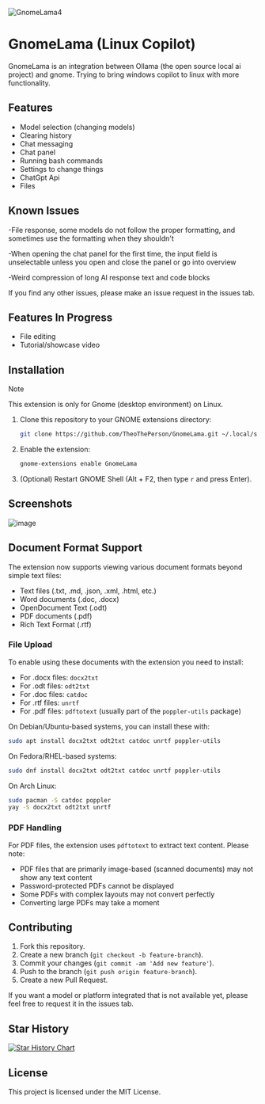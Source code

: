 ![GnomeLama4](https://github.com/user-attachments/assets/64b8c9e7-cd14-4adf-92d4-e92d7aac13d9)

# GnomeLama (Linux Copilot)

GnomeLama is an integration between Ollama (the open source local ai project) and gnome. Trying to bring windows copilot to linux with more functionality.

## Features
- Model selection (changing models)
- Clearing history
- Chat messaging
- Chat panel
- Running bash commands
- Settings to change things
- ChatGpt Api
- Files

## Known Issues

-File response, some models do not follow the proper formatting, and sometimes use the formatting when they shouldn't

-When opening the chat panel for the first time, the input field is unselectable unless you open and close the panel or go into overview

-Weird compression of long AI response text and code blocks

If you find any other issues, please make an issue request in the issues tab.


## Features In Progress

- File editing
- Tutorial/showcase video

## Installation

> [!NOTE]
> This extension is only for Gnome (desktop environment) on Linux.

1. Clone this repository to your GNOME extensions directory:
   ```bash
   git clone https://github.com/TheoThePerson/GnomeLama.git ~/.local/share/gnome-shell/extensions/linux-copilot@TheoThePerson
   ```
2. Enable the extension:
   ```bash
   gnome-extensions enable GnomeLama
   ```
3. (Optional) Restart GNOME Shell (Alt + F2, then type `r` and press Enter).

## Screenshots

![image](https://github.com/user-attachments/assets/311f6fe3-bd67-41a3-841b-c43ab9110d39)

## Document Format Support

The extension now supports viewing various document formats beyond simple text files:

- Text files (.txt, .md, .json, .xml, .html, etc.)
- Word documents (.doc, .docx)
- OpenDocument Text (.odt)
- PDF documents (.pdf)
- Rich Text Format (.rtf)

### File Upload

To enable using these documents with the extension you need to install:

- For .docx files: `docx2txt`
- For .odt files: `odt2txt`
- For .doc files: `catdoc`
- For .rtf files: `unrtf`
- For .pdf files: `pdftotext` (usually part of the `poppler-utils` package)

On Debian/Ubuntu-based systems, you can install these with:

```bash
sudo apt install docx2txt odt2txt catdoc unrtf poppler-utils
```

On Fedora/RHEL-based systems:

```bash
sudo dnf install docx2txt odt2txt catdoc unrtf poppler-utils
```

On Arch Linux:

```bash
sudo pacman -S catdoc poppler
yay -S docx2txt odt2txt unrtf
```

### PDF Handling

For PDF files, the extension uses `pdftotext` to extract text content. Please note:

- PDF files that are primarily image-based (scanned documents) may not show any text content
- Password-protected PDFs cannot be displayed
- Some PDFs with complex layouts may not convert perfectly
- Converting large PDFs may take a moment

## Contributing

1. Fork this repository.
2. Create a new branch (`git checkout -b feature-branch`).
3. Commit your changes (`git commit -am 'Add new feature'`).
4. Push to the branch (`git push origin feature-branch`).
5. Create a new Pull Request.

If you want a model or platform integrated that is not available yet, please feel free to request it in the issues tab.

## Star History

[![Star History Chart](https://api.star-history.com/svg?repos=TheoThePerson/GnomeLama&type=Date)](https://star-history.com/#TheoThePerson/GnomeLama&Date)


## License

This project is licensed under the MIT License.
